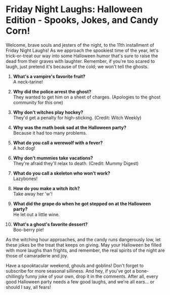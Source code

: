 # Friday Night Laughs: Halloween Edition - Spooks, Jokes, and Candy Corn!

Welcome, brave souls and jesters of the night, to the 11th installment of Friday Night Laughs! As we approach the spookiest time of the year, let's trick-or-treat our way into some Halloween humor that's sure to raise the dead from their graves with laughter. Remember, if you're too scared to laugh, just pretend it's because of the cold; we won't tell the ghosts.

1. **What's a vampire's favorite fruit?**  
   A neck-tarine!

2. **Why did the police arrest the ghost?**  
   They wanted to get him on a sheet of charges. (Apologies to the ghost community for this one)

3. **Why don't witches play hockey?**  
   They'd get a penalty for high-sticking. (Credit: Witch Weekly)

4. **Why was the math book sad at the Halloween party?**  
   Because it had too many problems.

5. **What do you call a werewolf with a fever?**  
   A hot dog!

6. **Why don't mummies take vacations?**  
   They're afraid they'll relax to death. (Credit: Mummy Digest)

7. **What do you call a skeleton who won’t work?**  
   Lazybones!

8. **How do you make a witch itch?**  
   Take away her 'w'!

9. **What did the grape do when he got stepped on at the Halloween party?**  
   He let out a little wine.

10. **What's a ghost's favorite dessert?**  
   Boo-berry pie!

As the witching hour approaches, and the candy runs dangerously low, let these jokes be the treat that keeps on giving. May your Halloween be filled with more laughs than frights, and remember, the real spirits of the night are those of camaraderie and joy.

Have a spooktacular weekend, ghouls and goblins! Don't forget to subscribe for more seasonal silliness. And hey, if you've got a bone-chillingly funny joke of your own, drop it in the comments. After all, every good Halloween party needs a few good laughs, and we're all ears... or should I say, all fears!